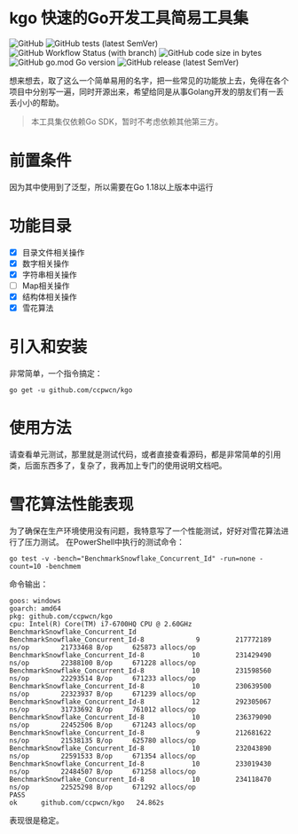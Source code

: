 # kgo 快速的Go开发工具简易工具集
![GitHub](https://img.shields.io/github/license/ccpwcn/kgo)
![GitHub tests (latest SemVer)](https://img.shields.io/badge/tests-passed-brightgreen)
![GitHub Workflow Status (with branch)](https://img.shields.io/github/actions/workflow/status/ccpwcn/kgo/go.yml)
![GitHub code size in bytes](https://img.shields.io/github/languages/code-size/ccpwcn/kgo)
![GitHub go.mod Go version](https://img.shields.io/github/go-mod/go-version/ccpwcn/kgo)
![GitHub release (latest SemVer)](https://img.shields.io/github/v/release/ccpwcn/kgo)


想来想去，取了这么一个简单易用的名字，把一些常见的功能放上去，免得在各个项目中分别写一遍，同时开源出来，希望给同是从事Golang开发的朋友们有一丢丢小小的帮助。

> 本工具集仅依赖Go SDK，暂时不考虑依赖其他第三方。

# 前置条件
因为其中使用到了泛型，所以需要在Go 1.18以上版本中运行

# 功能目录
- [x] 目录文件相关操作
- [x] 数字相关操作
- [x] 字符串相关操作
- [ ] Map相关操作
- [x] 结构体相关操作
- [x] 雪花算法

# 引入和安装
非常简单，一个指令搞定：
```shell
go get -u github.com/ccpwcn/kgo
```

# 使用方法
请查看单元测试，那里就是测试代码，或者直接查看源码，都是非常简单的引用类，后面东西多了，复杂了，我再加上专门的使用说明文档吧。

# 雪花算法性能表现
为了确保在生产环境使用没有问题，我特意写了一个性能测试，好好对雪花算法进行了压力测试。
在PowerShell中执行的测试命令：
```shell
go test -v -bench="BenchmarkSnowflake_Concurrent_Id" -run=none -count=10 -benchmem
```
命令输出：
```text
goos: windows
goarch: amd64
pkg: github.com/ccpwcn/kgo
cpu: Intel(R) Core(TM) i7-6700HQ CPU @ 2.60GHz
BenchmarkSnowflake_Concurrent_Id
BenchmarkSnowflake_Concurrent_Id-8             9         217772189 ns/op        21733468 B/op     625873 allocs/op
BenchmarkSnowflake_Concurrent_Id-8            10         231429490 ns/op        22388100 B/op     671228 allocs/op
BenchmarkSnowflake_Concurrent_Id-8            10         231598560 ns/op        22293514 B/op     671233 allocs/op
BenchmarkSnowflake_Concurrent_Id-8            10         230639500 ns/op        22323937 B/op     671239 allocs/op
BenchmarkSnowflake_Concurrent_Id-8            12         292305067 ns/op        31733692 B/op     761012 allocs/op
BenchmarkSnowflake_Concurrent_Id-8            10         236379090 ns/op        22452506 B/op     671243 allocs/op
BenchmarkSnowflake_Concurrent_Id-8             9         212681622 ns/op        21538135 B/op     625780 allocs/op
BenchmarkSnowflake_Concurrent_Id-8            10         232043890 ns/op        22591533 B/op     671354 allocs/op
BenchmarkSnowflake_Concurrent_Id-8            10         233019430 ns/op        22484507 B/op     671258 allocs/op
BenchmarkSnowflake_Concurrent_Id-8            10         234118470 ns/op        22525298 B/op     671292 allocs/op
PASS
ok      github.com/ccpwcn/kgo   24.862s
```
表现很是稳定。